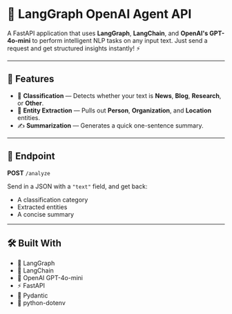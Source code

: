 # 🧠 LangGraph OpenAI Agent API

A FastAPI application that uses **LangGraph**, **LangChain**, and **OpenAI's GPT-4o-mini** to perform intelligent NLP tasks on any input text. Just send a request and get structured insights instantly! ⚡

---

## 🚀 Features

- 📂 **Classification** — Detects whether your text is **News**, **Blog**, **Research**, or **Other**.
- 🧠 **Entity Extraction** — Pulls out **Person**, **Organization**, and **Location** entities.
- ✍️ **Summarization** — Generates a quick one-sentence summary.

---

## 🔌 Endpoint

**POST** `/analyze`

Send in a JSON with a `"text"` field, and get back:
- A classification category
- Extracted entities
- A concise summary

---

## 🛠️ Built With

- 🧩 LangGraph  
- 🦜 LangChain  
- 🤖 OpenAI GPT-4o-mini  
- ⚡ FastAPI  
- 🧪 Pydantic  
- 🔐 python-dotenv